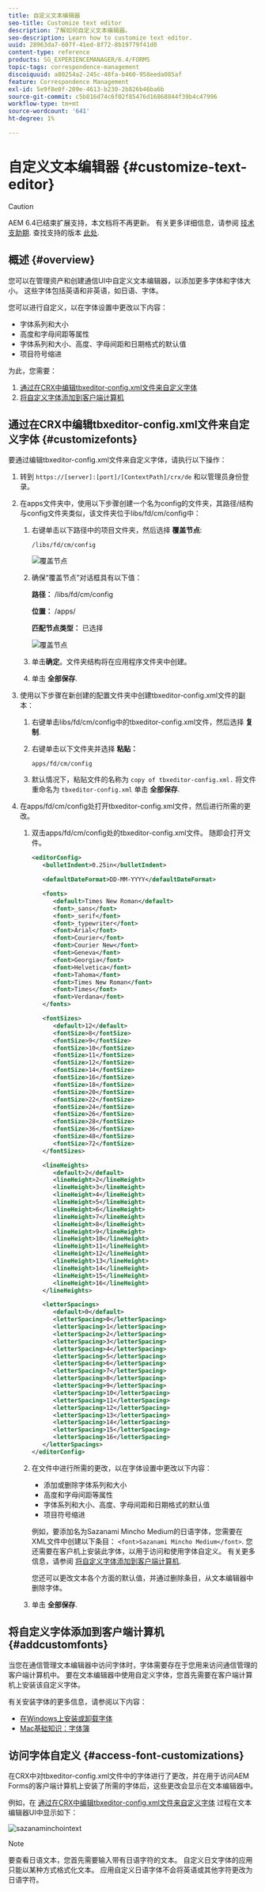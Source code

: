 ```yaml
---
title: 自定义文本编辑器
seo-title: Customize text editor
description: 了解如何自定义文本编辑器。
seo-description: Learn how to customize text editor.
uuid: 28963da7-607f-41ed-8f72-8b19779f41d0
content-type: reference
products: SG_EXPERIENCEMANAGER/6.4/FORMS
topic-tags: correspondence-management
discoiquuid: a80254a2-245c-48fa-b460-958eeda085af
feature: Correspondence Management
exl-id: 5e9f8e0f-209e-4613-b230-2b826b46ba6b
source-git-commit: c5b816d74c6f02f85476d16868844f39b4c47996
workflow-type: tm+mt
source-wordcount: '641'
ht-degree: 1%

---
```


# 自定义文本编辑器 {#customize-text-editor}

>[!CAUTION]
>
>AEM 6.4已结束扩展支持，本文档将不再更新。 有关更多详细信息，请参阅 [技术支助期](https://helpx.adobe.com/cn/support/programs/eol-matrix.html). 查找支持的版本 [此处](https://experienceleague.adobe.com/docs/).

## 概述 {#overview}

您可以在管理资产和创建通信UI中自定义文本编辑器，以添加更多字体和字体大小。 这些字体包括英语和非英语，如日语、字体。

您可以进行自定义，以在字体设置中更改以下内容：

* 字体系列和大小
* 高度和字母间距等属性
* 字体系列和大小、高度、字母间距和日期格式的默认值
* 项目符号缩进

为此，您需要：

1. [通过在CRX中编辑tbxeditor-config.xml文件来自定义字体](#customizefonts)
1. [将自定义字体添加到客户端计算机](#addcustomfonts)

## 通过在CRX中编辑tbxeditor-config.xml文件来自定义字体 {#customizefonts}

要通过编辑tbxeditor-config.xml文件来自定义字体，请执行以下操作：

1. 转到 `https://[server]:[port]/[ContextPath]/crx/de` 和以管理员身份登录。
1. 在apps文件夹中，使用以下步骤创建一个名为config的文件夹，其路径/结构与config文件夹类似，该文件夹位于libs/fd/cm/config中：

   1. 右键单击以下路径中的项目文件夹，然后选择 **覆盖节点**:

      `/libs/fd/cm/config`

      ![覆盖节点](assets/1-4.png)

   1. 确保“覆盖节点”对话框具有以下值：

      **路径：** /libs/fd/cm/config

      **位置：** /apps/

      **匹配节点类型：** 已选择

      ![覆盖节点](assets/2-2.png)

   1. 单击&#x200B;**确定**。文件夹结构将在应用程序文件夹中创建。

   1. 单击 **全部保存**.

1. 使用以下步骤在新创建的配置文件夹中创建tbxeditor-config.xml文件的副本：

   1. 右键单击libs/fd/cm/config中的tbxeditor-config.xml文件，然后选择 **复制**.
   1. 右键单击以下文件夹并选择 **粘贴：**

      `apps/fd/cm/config`

   1. 默认情况下，粘贴文件的名称为 `copy of tbxeditor-config.xml.` 将文件重命名为 `tbxeditor-config.xml` 单击 **全部保存**.

1. 在apps/fd/cm/config处打开tbxeditor-config.xml文件，然后进行所需的更改。

   1. 双击apps/fd/cm/config处的tbxeditor-config.xml文件。 随即会打开文件。

      ```xml
      <editorConfig>
         <bulletIndent>0.25in</bulletIndent>
      
         <defaultDateFormat>DD-MM-YYYY</defaultDateFormat>
      
         <fonts>
            <default>Times New Roman</default>
            <font>_sans</font>
            <font>_serif</font>
            <font>_typewriter</font>
            <font>Arial</font>
            <font>Courier</font>
            <font>Courier New</font>
            <font>Geneva</font>
            <font>Georgia</font>
            <font>Helvetica</font>
            <font>Tahoma</font>
            <font>Times New Roman</font>
            <font>Times</font>
            <font>Verdana</font>
         </fonts>
      
         <fontSizes>
            <default>12</default>
            <fontSize>8</fontSize>
            <fontSize>9</fontSize>
            <fontSize>10</fontSize>
            <fontSize>11</fontSize>
            <fontSize>12</fontSize>
            <fontSize>14</fontSize>
            <fontSize>16</fontSize>
            <fontSize>18</fontSize>
            <fontSize>20</fontSize>
            <fontSize>22</fontSize>
            <fontSize>24</fontSize>
            <fontSize>26</fontSize>
            <fontSize>28</fontSize>
            <fontSize>36</fontSize>
            <fontSize>48</fontSize>
            <fontSize>72</fontSize>
         </fontSizes>
      
         <lineHeights>
            <default>2</default>     
            <lineHeight>2</lineHeight>
            <lineHeight>3</lineHeight>
            <lineHeight>4</lineHeight>
            <lineHeight>5</lineHeight>
            <lineHeight>6</lineHeight>
            <lineHeight>7</lineHeight>
            <lineHeight>8</lineHeight>
            <lineHeight>9</lineHeight>
            <lineHeight>10</lineHeight>
            <lineHeight>11</lineHeight>
            <lineHeight>12</lineHeight>
            <lineHeight>13</lineHeight>
            <lineHeight>14</lineHeight>
            <lineHeight>15</lineHeight>
            <lineHeight>16</lineHeight>
         </lineHeights>
      
         <letterSpacings>
            <default>0</default>
            <letterSpacing>0</letterSpacing>
            <letterSpacing>1</letterSpacing>
            <letterSpacing>2</letterSpacing>
            <letterSpacing>3</letterSpacing>
            <letterSpacing>4</letterSpacing>
            <letterSpacing>5</letterSpacing>
            <letterSpacing>6</letterSpacing>
            <letterSpacing>7</letterSpacing>
            <letterSpacing>8</letterSpacing>
            <letterSpacing>9</letterSpacing>
            <letterSpacing>10</letterSpacing>
            <letterSpacing>11</letterSpacing>
            <letterSpacing>12</letterSpacing>
            <letterSpacing>13</letterSpacing>
            <letterSpacing>14</letterSpacing>
            <letterSpacing>15</letterSpacing>
            <letterSpacing>16</letterSpacing>
         </letterSpacings>
      </editorConfig>
      ```

   1. 在文件中进行所需的更改，以在字体设置中更改以下内容：

      * 添加或删除字体系列和大小
      * 高度和字母间距等属性
      * 字体系列和大小、高度、字母间距和日期格式的默认值
      * 项目符号缩进

      例如，要添加名为Sazanami Mincho Medium的日语字体，您需要在XML文件中创建以下条目： `<font>Sazanami Mincho Medium</font>`. 您还需要在客户机上安装此字体，以用于访问和使用字体自定义。 有关更多信息，请参阅 [将自定义字体添加到客户端计算机](#addcustomfonts).

      您还可以更改文本各个方面的默认值，并通过删除条目，从文本编辑器中删除字体。

   1. 单击 **全部保存**.


## 将自定义字体添加到客户端计算机 {#addcustomfonts}

当您在通信管理文本编辑器中访问字体时，字体需要存在于您用来访问通信管理的客户端计算机中。 要在文本编辑器中使用自定义字体，您首先需要在客户端计算机上安装该自定义字体。

有关安装字体的更多信息，请参阅以下内容：

* [在Windows上安装或卸载字体](https://windows.microsoft.com/en-us/windows-vista/install-or-uninstall-fonts)
* [Mac基础知识：字体簿](https://support.apple.com/en-us/HT201749)

## 访问字体自定义 {#access-font-customizations}

在CRX中对tbxeditor-config.xml文件中的字体进行了更改，并在用于访问AEM Forms的客户端计算机上安装了所需的字体后，这些更改会显示在文本编辑器中。

例如，在 [通过在CRX中编辑tbxeditor-config.xml文件来自定义字体](#customizefonts) 过程在文本编辑器UI中显示如下：

![sazanaminchointext](assets/sazanamiminchointext.png)

>[!NOTE]
>
>要查看日语文本，您首先需要输入带有日语字符的文本。 自定义日文字体的应用只能以某种方式格式化文本。 应用自定义日语字体不会将英语或其他字符更改为日语字符。
